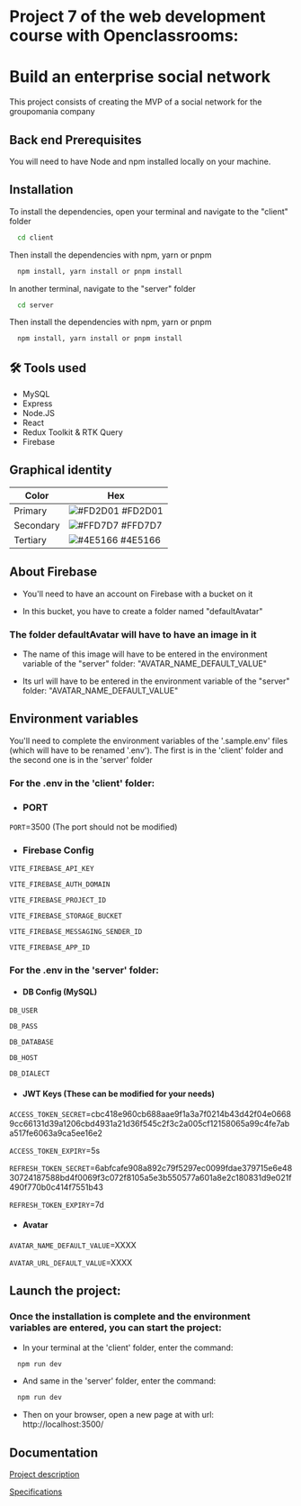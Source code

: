 
# Project 7 of the web development course with Openclassrooms:
# Build an enterprise social network

This project consists of creating the MVP of a social network for the groupomania company

## Back end Prerequisites
You will need to have Node and npm installed locally on your machine.

## Installation

To install the dependencies, open your terminal and navigate to the "client" folder

```bash
  cd client
```

Then install the dependencies with npm, yarn or pnpm

```bash
  npm install, yarn install or pnpm install
```

In another terminal, navigate to the "server" folder

```bash
  cd server
```

Then install the dependencies with npm, yarn or pnpm

```bash
  npm install, yarn install or pnpm install
```
    
## 🛠 Tools used
* MySQL
* Express
* Node.JS
* React
* Redux Toolkit & RTK Query
* Firebase

## Graphical identity

| Color             | Hex                                                                |
| ----------------- | ------------------------------------------------------------------ |
| Primary | ![#FD2D01](https://via.placeholder.com/10/FD2D01?text=+) #FD2D01 |
| Secondary | ![#FFD7D7](https://via.placeholder.com/10/FFD7D7?text=+) #FFD7D7 |
| Tertiary | ![#4E5166](https://via.placeholder.com/10/4E5166?text=+) #4E5166 |


## About Firebase

* You'll need to have an account on Firebase with a bucket on it

* In this bucket, you have to create a folder named "defaultAvatar"

### The folder defaultAvatar will have to have an image in it

* The name of this image will have to be entered in the environment variable of the "server" folder: "AVATAR_NAME_DEFAULT_VALUE"

* Its url will have to be entered in the environment variable of the "server" folder: "AVATAR_NAME_DEFAULT_VALUE"


## Environment variables

You'll need to complete the environment variables of the '.sample.env' files (which will have to be renamed '.env'). The first is in the 'client' folder and the second one is in the 'server' folder

### For the .env in the 'client' folder:

* ### PORT

`PORT`=3500 (The port should not be modified)

* ### Firebase Config

`VITE_FIREBASE_API_KEY`

`VITE_FIREBASE_AUTH_DOMAIN`

`VITE_FIREBASE_PROJECT_ID`

`VITE_FIREBASE_STORAGE_BUCKET`

`VITE_FIREBASE_MESSAGING_SENDER_ID`

`VITE_FIREBASE_APP_ID`

### For the .env in the 'server' folder:

* #### DB Config (MySQL)

`DB_USER`

`DB_PASS`

`DB_DATABASE`

`DB_HOST`

`DB_DIALECT`

* #### JWT Keys (These can be modified for your needs)

`ACCESS_TOKEN_SECRET`=cbc418e960cb688aae9f1a3a7f0214b43d42f04e06689cc66131d39a1206cbd4931a21d36f545c2f3c2a005cf12158065a99c4fe7aba517fe6063a9ca5ee16e2

`ACCESS_TOKEN_EXPIRY`=5s

`REFRESH_TOKEN_SECRET`=6abfcafe908a892c79f5297ec0099fdae379715e6e4830724187588bd4f0069f3c072f8105a5e3b550577a601a8e2c180831d9e021f490f770b0c414f7551b43

`REFRESH_TOKEN_EXPIRY`=7d

* #### Avatar

`AVATAR_NAME_DEFAULT_VALUE`=XXXX

`AVATAR_URL_DEFAULT_VALUE`=XXXX

## Launch the project:

### Once the installation is complete and the environment variables are entered, you can start the project:

* In your terminal at the 'client' folder, enter the command:
```bash
  npm run dev
```

* And same in the 'server' folder, enter the command:
```bash
  npm run dev
```

* Then on your browser, open a new page at with url: http://localhost:3500/

## Documentation

[Project description](https://course.oc-static.com/projects/DWJ_FR_P7/DW+P7+28-09-2022+Sce%CC%81nario.pdf)

[Specifications](https://course.oc-static.com/projects/DWJ_FR_P7/Cahier+des+charges+Groupomania.pdf)

